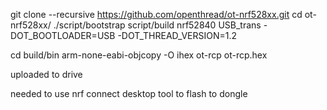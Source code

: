 

git clone --recursive https://github.com/openthread/ot-nrf528xx.git
cd ot-nrf528xx/
./script/bootstrap
script/build nrf52840 USB_trans -DOT_BOOTLOADER=USB -DOT_THREAD_VERSION=1.2

cd build/bin
arm-none-eabi-objcopy -O ihex ot-rcp ot-rcp.hex

uploaded to drive

needed to use nrf connect desktop tool to flash to dongle
